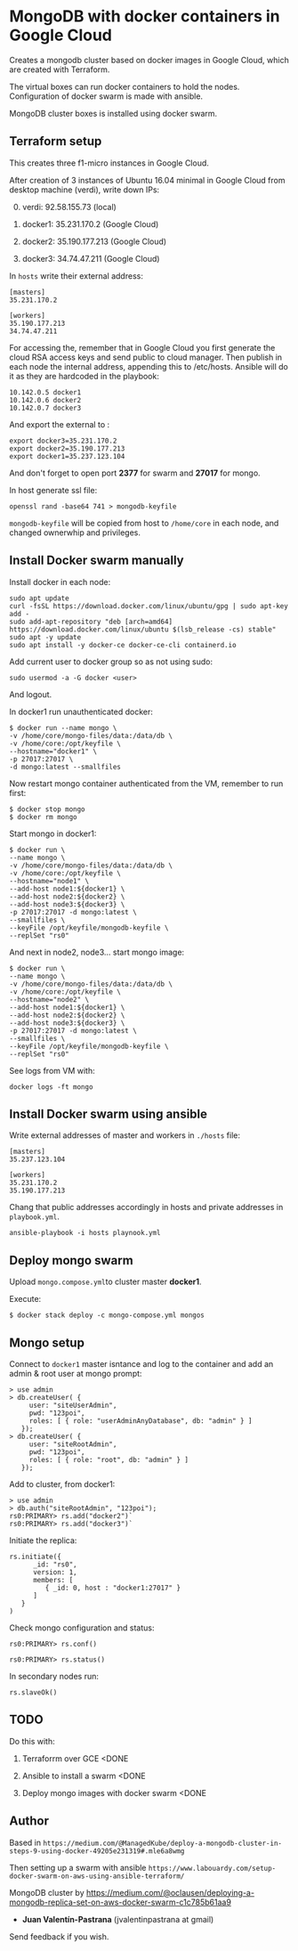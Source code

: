 # MongoDB with docker containers in Google Cloud

Creates a mongodb cluster based on docker images in Google Cloud, which are created with Terraform.

The virtual boxes can run docker containers to hold the nodes. Configuration of docker swarm is made with ansible.

MongoDB cluster boxes is installed using docker swarm.

## Terraform setup

This creates three f1-micro instances in Google Cloud.

After creation of 3 instances of Ubuntu 16.04 minimal in Google Cloud from desktop machine (verdi), write down IPs:

0. verdi:  92.58.155.73 (local)

1. docker1: 35.231.170.2 (Google Cloud)

2. docker2: 35.190.177.213 (Google Cloud)

3. docker3: 34.74.47.211 (Google Cloud)

In `hosts` write their external address:

```
[masters]
35.231.170.2

[workers]
35.190.177.213 
34.74.47.211
```

For accessing the, remember that in Google Cloud you first generate the cloud RSA access keys and send public to cloud manager. Then publish in each node the internal address, appending this to /etc/hosts. Ansible will do it as they are hardcoded in the playbook:

```
10.142.0.5 docker1
10.142.0.6 docker2
10.142.0.7 docker3
```

And export the external to <host>:

```
export docker3=35.231.170.2
export docker2=35.190.177.213
export docker1=35.237.123.104
```

And don't forget to open port **2377** for swarm and **27017** for mongo.

In host generate ssl file:

```
openssl rand -base64 741 > mongodb-keyfile
```

`mongodb-keyfile` will be copied from host to `/home/core` in each node, and changed ownerwhip and privileges.

## Install Docker swarm manually

Install docker in each node:

```
sudo apt update
curl -fsSL https://download.docker.com/linux/ubuntu/gpg | sudo apt-key add -
sudo add-apt-repository "deb [arch=amd64] https://download.docker.com/linux/ubuntu $(lsb_release -cs) stable"
sudo apt -y update
sudo apt install -y docker-ce docker-ce-cli containerd.io
```

Add current user to docker group so as not using sudo:

```
sudo usermod -a -G docker <user>

```
And logout.

In docker1 run unauthenticated docker:

```
$ docker run --name mongo \
-v /home/core/mongo-files/data:/data/db \
-v /home/core:/opt/keyfile \
--hostname="docker1" \
-p 27017:27017 \
-d mongo:latest --smallfiles
```

Now restart mongo container authenticated from the VM, remember to run first:

```
$ docker stop mongo
$ docker rm mongo
```

Start mongo in docker1:

```
$ docker run \
--name mongo \
-v /home/core/mongo-files/data:/data/db \
-v /home/core:/opt/keyfile \
--hostname="node1" \
--add-host node1:${docker1} \
--add-host node2:${docker2} \
--add-host node3:${docker3} \
-p 27017:27017 -d mongo:latest \
--smallfiles \
--keyFile /opt/keyfile/mongodb-keyfile \
--replSet "rs0"
```

And next in node2, node3... start mongo image:

```
$ docker run \
--name mongo \
-v /home/core/mongo-files/data:/data/db \
-v /home/core:/opt/keyfile \
--hostname="node2" \
--add-host node1:${docker1} \
--add-host node2:${docker2} \
--add-host node3:${docker3} \
-p 27017:27017 -d mongo:latest \
--smallfiles \
--keyFile /opt/keyfile/mongodb-keyfile \
--replSet "rs0"
```

See logs from VM with:

`docker logs -ft mongo`

## Install Docker swarm using ansible

Write external addresses of master and workers in `./hosts` file:

```
[masters]
35.237.123.104

[workers]
35.231.170.2
35.190.177.213
```

Chang that public addresses accordingly in hosts and private addresses in `playbook.yml`.

`ansible-playbook -i hosts playnook.yml`

## Deploy mongo swarm

Upload `mongo.compose.yml`to cluster master **docker1**.

Execute:

```
$ docker stack deploy -c mongo-compose.yml mongos
```

## Mongo setup

Connect to `docker1` master isntance and log to the container and add an admin & root user at mongo prompt:

```
> use admin
> db.createUser( {
     user: "siteUserAdmin",
     pwd: "123poi",
     roles: [ { role: "userAdminAnyDatabase", db: "admin" } ]
   });
> db.createUser( {
     user: "siteRootAdmin",
     pwd: "123poi",
     roles: [ { role: "root", db: "admin" } ]
   });
```

Add to cluster, from docker1:

```
> use admin
> db.auth("siteRootAdmin", "123poi");
rs0:PRIMARY> rs.add("docker2")`
rs0:PRIMARY> rs.add("docker3")`
```

Initiate the replica:

```
rs.initiate({
      _id: "rs0",
      version: 1,
      members: [
         { _id: 0, host : "docker1:27017" }
      ]
   }
)
```

Check mongo configuration and status:

`rs0:PRIMARY> rs.conf()`

`rs0:PRIMARY> rs.status()`

In secondary nodes run:

```
rs.slaveOk()
```

## TODO

Do this with:

1. Terraforrm over GCE <DONE

1. Ansible to install a swarm <DONE

1. Deploy mongo images with docker swarm <DONE

## Author

Based in `https://medium.com/@ManagedKube/deploy-a-mongodb-cluster-in-steps-9-using-docker-49205e231319#.mle6a8wmg`

Then setting up a swarm with ansible `https://www.labouardy.com/setup-docker-swarm-on-aws-using-ansible-terraform/`

MongoDB cluster by https://medium.com/@oclausen/deploying-a-mongodb-replica-set-on-aws-docker-swarm-c1c785b61aa9

* **Juan Valentín-Pastrana** (jvalentinpastrana at gmail)

Send feedback if you wish.

